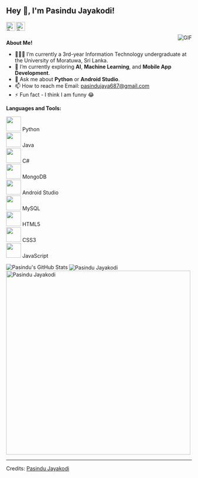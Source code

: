 <h2 title="Welcome"> Hey 👋, I'm Pasindu Jayakodi!</h2>

<a href="https://www.linkedin.com/in/pasindu-jayakodi-55164831a/">
  <img align="left" alt="Pasindu's LinkedIn" width="24px" src="https://img.icons8.com/nolan/96/linkedin.png" />
</a>
<a href="https://www.instagram.com/pasindu_jaye/">
  <img align="left" alt="Pasindu's Instagram" width="24px" src="https://img.icons8.com/nolan/96/instagram-new.png" />
</a>
<br />
<br />

<img align="right" alt="GIF" src="https://media.giphy.com/media/LmNwrBhejkK9EFP504/giphy.gif" />

**About Me!**

- 👨🏽‍💻 I’m currently a 3rd-year Information Technology undergraduate at the University of Moratuwa, Sri Lanka.
- 🌱 I’m currently exploring **AI**, **Machine Learning**, and **Mobile App Development**.
-  💬 Ask me about **Python** or **Android Studio**.
- 📫 How to reach me
  Email: [pasindujaya687@gmail.com](mailto:pasindujaya687@gmail.com)
- ⚡ Fun fact - I think I am funny 😂

**Languages and Tools:**  

<code><img height="40" src="https://cdn.jsdelivr.net/gh/devicons/devicon/icons/python/python-original.svg"></code> Python  
<code><img height="40" src="https://cdn.jsdelivr.net/gh/devicons/devicon/icons/java/java-original.svg"></code> Java  
<code><img height="40" src="https://cdn.jsdelivr.net/gh/devicons/devicon/icons/csharp/csharp-original.svg"></code> C#  
<code><img height="40" src="https://cdn.jsdelivr.net/gh/devicons/devicon/icons/mongodb/mongodb-original.svg"></code> MongoDB  
<code><img height="40" src="https://cdn.jsdelivr.net/gh/devicons/devicon/icons/android/android-original.svg"></code> Android Studio  
<code><img height="40" src="https://cdn.jsdelivr.net/gh/devicons/devicon/icons/mysql/mysql-original.svg"></code> MySQL  
<code><img height="40" src="https://cdn.jsdelivr.net/gh/devicons/devicon/icons/html5/html5-original.svg"></code> HTML5  
<code><img height="40" src="https://cdn.jsdelivr.net/gh/devicons/devicon/icons/css3/css3-original.svg"></code> CSS3  
<code><img height="40" src="https://cdn.jsdelivr.net/gh/devicons/devicon/icons/javascript/javascript-original.svg"></code> JavaScript  

<img src="https://github-readme-stats.vercel.app/api?username=pasindujayakodi77&show_icons=true&hide_border=true&count_private=true&theme=shades-of-purple&icon_color=fad000" alt="Pasindu's GitHub Stats">
<img align="center" src="https://github-readme-streak-stats.herokuapp.com/?user=pasindujayakodi77&count_private=true&theme=radical" alt="Pasindu Jayakodi" />
<img align="center" width=500 src="https://github-readme-stats.vercel.app/api/top-langs/?username=pasindujayakodi77&count_private=true&theme=radical" alt="Pasindu Jayakodi" />



-----
Credits: [Pasindu Jayakodi](https://github.com/pasindujayakodi77)


